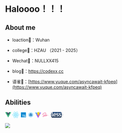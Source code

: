 # Haloooo！！！

## About me

- loaction🏡：Wuhan

- college🚥：HZAU （2021 - 2025）

- Wechat💌：NULLXX415

- blog🔗：[https://codexx,cc](https://codexx.cc)

- 语雀🔗：[https://www.yuque.com/asyncawait-kfpeq](https://www.yuque.com/asyncawait-kfpeq)

 

## Abilities

<a href="https://v3.cn.vuejs.org"><code><img height="20" src="./images/vue.png"></code></a>
<a href="https://reactjs.org/"><code><img height="20" src="./images/react.svg"></code></a>
<a href="https://www.tslang.cn/index.html"><code><img height="20" src="./images/typescript.png"></code></a>
<a href="https://webpack.js.org/"><code><img height="20" src="./images/webpack.svg"></code></a>
<a href="https://cn.vitejs.dev"><code><img height="20" src="./images/vite.png"></code></a>
<a href="https://sass-lang.com"><code><img height="20" src="./images/sass2.png"></code></a>
<a href="https://sass-lang.com"><code><img height="20" src="./images/less.png"></code></a>

![](https://github-readme-stats.vercel.app/api/top-langs/?username=Bluex-xx&layout=compact&langs_count=6)
